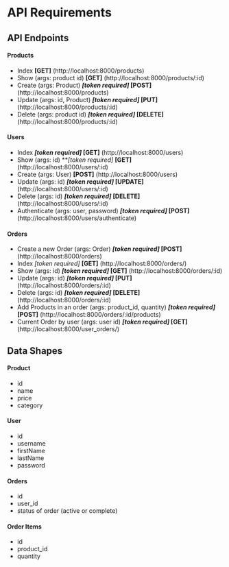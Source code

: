 # API Requirements

## API Endpoints
#### Products
- Index **[GET]** (http://localhost:8000/products)
- Show (args: product id) **[GET]** (http://localhost:8000/products/:id)
- Create (args: Product) ***[token required]* [POST]** (http://localhost:8000/products)
- Update (args: id, Product) ***[token required]* [PUT]** (http://localhost:8000/products/:id)
- Delete (args: product id) ***[token required]* [DELETE]** (http://localhost:8000/products/:id)

#### Users
- Index ***[token required]* [GET]** (http://localhost:8000/users)
- Show (args: id) ***[token required]* **[GET]** (http://localhost:8000/users/:id)
- Create (args: User) **[POST]** (http://localhost:8000/users)
- Update (args: id) ***[token required]* [UPDATE]** (http://localhost:8000/users/:id)
- Delete (args: id) ***[token required]* [DELETE]** (http://localhost:8000/users/:id)
- Authenticate (args: user, password) ***[token required]* [POST]** (http://localhost:8000/users/authenticate)

#### Orders
- Create a new Order (args: Order) ***[token required]* [POST]** (http://localhost:8000/orders)
- Index *[token required]* **[GET]** (http://localhost:8000/orders/)
- Show (args: id) ***[token required]* [GET]** (http://localhost:8000/orders/:id)
- Update (args: id) ***[token required]* [PUT]** (http://localhost:8000/orders/:id)
- Delete (args: id) ***[token required]* [DELETE]** (http://localhost:8000/orders/:id)
- Add Products in an order (args: product_id, quantity) ***[token required]* [POST]** (http://localhost:8000/orders/:id/products)
- Current Order by user (args: user id) ***[token required]* [GET]** (http://localhost:8000/user_orders/) 

## Data Shapes
#### Product
- id
- name
- price
- category

#### User
- id
- username
- firstName
- lastName
- password

#### Orders
- id
- user_id
- status of order (active or complete)

#### Order Items
- id
- product_id
- quantity


